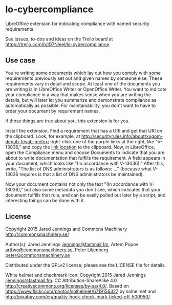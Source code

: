 lo-cybercompliance
==================

LibreOffice extension for indicating compliance with named security requirements.

See issues, to-dos and ideas on the Trello board at
https://trello.com/b/lD7Nleel/lo-cybercompliance.


Use case
--------

You're writing some documents which lay out how you comply with some
requirements previously set out and given names by someone else. These
requirements vary in detail and scope. At least one of the documents
you are writing is in LibreOffice Writer or OpenOffice Writer. You
want to indicate your compliance in a way that makes sense when you
are writing the details, but will later let you summarize and
demonstrate compliance as automatically as possible. For
maintainability, you don't want to have to order your document by
requirement names.

If those things are true about you, this extension is for you.

Install the extension. Find a requirement that has a URI and get that
URI on the clipboard. Look, for example, at
http://securityrules.info/about/xugom-degub-tevab-mefex; right-click
one of the purple links at the right, like "V-13036," and copy the
[link
location](http://securityrules.info/id/xugom-degub-tevab-mefex/V-13036)
to the clipboard. Now, in LibreOffice, open the Compliance menu and
choose Documents to indicate that you are about to write documentation
that fulfills the requirement. A field appears in your document, which
looks like "(In accordance with V-13036)." After this, write, "The
list of DNS administrators is as follows: ..."  (because what V-13036
requires is that a list of DNS administrators be maintained).

Now your document contains not only the text "(In accordance with
V-13036)," but also some metadata you don't see, which indicates that
your document fulfills that rule, and can be easily pulled out later
by a script, and interesting things can be done with it.


License
-------

Copyright 2015 Jared Jennings and Commons Machinery
               <http://commonsmachinery.se/>

Author(s): Jared Jennings <jjennings@fastmail.fm>,
           Artem Popov <artfwo@commonsmachinery.se>,
           Peter Liljenberg <peter@commonsmachinery.se>
	   

Distributed under the GPLv2 license; please see the LICENSE file for
details.


White helmet and checkmark icon: Copyright 2015 Jared Jennings
<jjennings@fastmail.fm>.  CC Attribution-ShareAlike 4.0
<http://creativecommons.org/licenses/by-sa/4.0/>.  Based on
<https://www.flickr.com/photos/solhelmet/6719156327> by solhelmet and
<http://pixabay.com/en/quality-hook-check-mark-ticked-off-500950/>.
